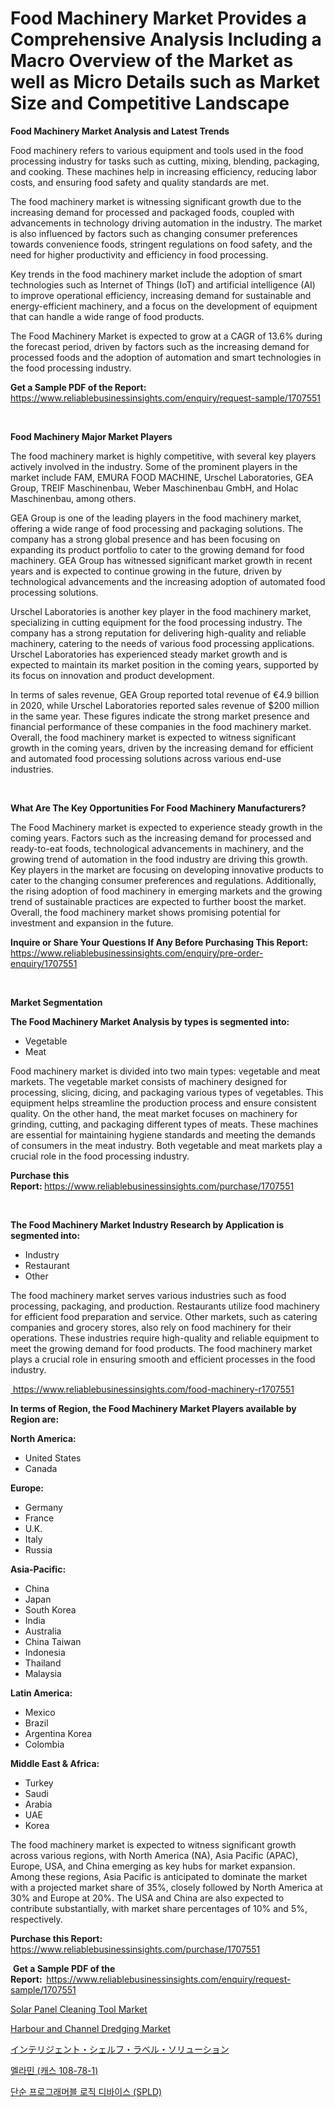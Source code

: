 <p><h1>Food Machinery Market Provides a Comprehensive Analysis Including a Macro Overview of the Market as well as Micro Details such as Market Size and Competitive Landscape</h1></p><p><strong>Food Machinery Market Analysis and Latest Trends</strong></p>
<p><p>Food machinery refers to various equipment and tools used in the food processing industry for tasks such as cutting, mixing, blending, packaging, and cooking. These machines help in increasing efficiency, reducing labor costs, and ensuring food safety and quality standards are met.</p><p>The food machinery market is witnessing significant growth due to the increasing demand for processed and packaged foods, coupled with advancements in technology driving automation in the industry. The market is also influenced by factors such as changing consumer preferences towards convenience foods, stringent regulations on food safety, and the need for higher productivity and efficiency in food processing.</p><p>Key trends in the food machinery market include the adoption of smart technologies such as Internet of Things (IoT) and artificial intelligence (AI) to improve operational efficiency, increasing demand for sustainable and energy-efficient machinery, and a focus on the development of equipment that can handle a wide range of food products.</p><p>The Food Machinery Market is expected to grow at a CAGR of 13.6% during the forecast period, driven by factors such as the increasing demand for processed foods and the adoption of automation and smart technologies in the food processing industry.</p></p>
<p><strong>Get a Sample PDF of the Report:&nbsp;</strong> <a href="https://www.reliablebusinessinsights.com/enquiry/request-sample/1707551">https://www.reliablebusinessinsights.com/enquiry/request-sample/1707551</a></p>
<p>&nbsp;</p>
<p><strong>Food Machinery Major Market Players</strong></p>
<p><p>The food machinery market is highly competitive, with several key players actively involved in the industry. Some of the prominent players in the market include FAM, EMURA FOOD MACHINE, Urschel Laboratories, GEA Group, TREIF Maschinenbau, Weber Maschinenbau GmbH, and Holac Maschinenbau, among others.</p><p>GEA Group is one of the leading players in the food machinery market, offering a wide range of food processing and packaging solutions. The company has a strong global presence and has been focusing on expanding its product portfolio to cater to the growing demand for food machinery. GEA Group has witnessed significant market growth in recent years and is expected to continue growing in the future, driven by technological advancements and the increasing adoption of automated food processing solutions.</p><p>Urschel Laboratories is another key player in the food machinery market, specializing in cutting equipment for the food processing industry. The company has a strong reputation for delivering high-quality and reliable machinery, catering to the needs of various food processing applications. Urschel Laboratories has experienced steady market growth and is expected to maintain its market position in the coming years, supported by its focus on innovation and product development.</p><p>In terms of sales revenue, GEA Group reported total revenue of €4.9 billion in 2020, while Urschel Laboratories reported sales revenue of $200 million in the same year. These figures indicate the strong market presence and financial performance of these companies in the food machinery market. Overall, the food machinery market is expected to witness significant growth in the coming years, driven by the increasing demand for efficient and automated food processing solutions across various end-use industries.</p></p>
<p>&nbsp;</p>
<p><strong>What Are The Key Opportunities For Food Machinery Manufacturers?</strong></p>
<p><p>The Food Machinery market is expected to experience steady growth in the coming years. Factors such as the increasing demand for processed and ready-to-eat foods, technological advancements in machinery, and the growing trend of automation in the food industry are driving this growth. Key players in the market are focusing on developing innovative products to cater to the changing consumer preferences and regulations. Additionally, the rising adoption of food machinery in emerging markets and the growing trend of sustainable practices are expected to further boost the market. Overall, the food machinery market shows promising potential for investment and expansion in the future.</p></p>
<p><strong>Inquire or Share Your Questions If Any Before Purchasing This Report:</strong> <a href="https://www.reliablebusinessinsights.com/enquiry/pre-order-enquiry/1707551">https://www.reliablebusinessinsights.com/enquiry/pre-order-enquiry/1707551</a></p>
<p>&nbsp;</p>
<p><strong>Market Segmentation</strong></p>
<p><strong>The Food Machinery Market Analysis by types is segmented into:</strong></p>
<p><ul><li>Vegetable</li><li>Meat</li></ul></p>
<p><p>Food machinery market is divided into two main types: vegetable and meat markets. The vegetable market consists of machinery designed for processing, slicing, dicing, and packaging various types of vegetables. This equipment helps streamline the production process and ensure consistent quality. On the other hand, the meat market focuses on machinery for grinding, cutting, and packaging different types of meats. These machines are essential for maintaining hygiene standards and meeting the demands of consumers in the meat industry. Both vegetable and meat markets play a crucial role in the food processing industry.</p></p>
<p><strong>Purchase this Report:&nbsp;</strong><a href="https://www.reliablebusinessinsights.com/purchase/1707551">https://www.reliablebusinessinsights.com/purchase/1707551</a></p>
<p>&nbsp;</p>
<p><strong>The Food Machinery Market Industry Research by Application is segmented into:</strong></p>
<p><ul><li>Industry</li><li>Restaurant</li><li>Other</li></ul></p>
<p><p>The food machinery market serves various industries such as food processing, packaging, and production. Restaurants utilize food machinery for efficient food preparation and service. Other markets, such as catering companies and grocery stores, also rely on food machinery for their operations. These industries require high-quality and reliable equipment to meet the growing demand for food products. The food machinery market plays a crucial role in ensuring smooth and efficient processes in the food industry.</p></p>
<p><a href="https://www.reliablebusinessinsights.com/food-machinery-r1707551">&nbsp;https://www.reliablebusinessinsights.com/food-machinery-r1707551</a></p>
<p><strong>In terms of Region, the Food Machinery Market Players available by Region are:</strong></p>
<p>
    <p> <strong> North America: </strong>
        <ul>
            <li>United States</li>
            <li>Canada</li>
        </ul>
        </p> 
    <p> <strong> Europe: </strong>
        <ul>
            <li>Germany</li>
            <li>France</li>
            <li>U.K.</li>
            <li>Italy</li>
            <li>Russia</li>
        </ul>
        </p> 
    <p> <strong> Asia-Pacific: </strong>
        <ul>
            <li>China</li>
            <li>Japan</li>
            <li>South Korea</li>
            <li>India</li>
            <li>Australia</li>
            <li>China Taiwan</li>
            <li>Indonesia</li>
            <li>Thailand</li>
            <li>Malaysia</li>
        </ul>
        </p> 
    <p> <strong> Latin America: </strong>
        <ul>
            <li>Mexico</li>
            <li>Brazil</li>
            <li>Argentina Korea</li>
            <li>Colombia</li>
        </ul>
        </p> 
    <p> <strong> Middle East & Africa: </strong>
        <ul>
            <li>Turkey</li>
            <li>Saudi</li>
            <li>Arabia</li>
            <li>UAE</li>
            <li>Korea</li>
        </ul>
    </p>
    </p>
<p><p>The food machinery market is expected to witness significant growth across various regions, with North America (NA), Asia Pacific (APAC), Europe, USA, and China emerging as key hubs for market expansion. Among these regions, Asia Pacific is anticipated to dominate the market with a projected market share of 35%, closely followed by North America at 30% and Europe at 20%. The USA and China are also expected to contribute substantially, with market share percentages of 10% and 5%, respectively.</p></p>
<p><strong>Purchase this Report: </strong><a href="https://www.reliablebusinessinsights.com/purchase/1707551">https://www.reliablebusinessinsights.com/purchase/1707551</a></p>
<p>&nbsp;<strong>Get a Sample PDF of the Report:&nbsp;&nbsp;</strong><a href="https://www.reliablebusinessinsights.com/enquiry/request-sample/1707551">https://www.reliablebusinessinsights.com/enquiry/request-sample/1707551</a></p>
<p><strong></strong></p>
<p><p><a href="https://github.com/guneycigdem35/Market-Research-Report-List-3/blob/main/solar-panel-cleaning-tool-market.md">Solar Panel Cleaning Tool Market</a></p><p><a href="https://github.com/Paul14Anderson63/Market-Research-Report-List-4/blob/main/harbour-and-channel-dredging-market.md">Harbour and Channel Dredging Market</a></p><p><a href="https://github.com/alyle7648/Market-Research-Report-List-1/blob/main/6124343103360.md">インテリジェント・シェルフ・ラベル・ソリューション</a></p><p><a href="https://github.com/TitusBoyer1/Market-Research-Report-List-1/blob/main/350424996827.md">멜라민 (캐스 108-78-1)</a></p><p><a href="https://github.com/iansanftyord09878/Market-Research-Report-List-2/blob/main/202333496826.md">단순 프로그래머블 로직 디바이스 (SPLD)</a></p></p>